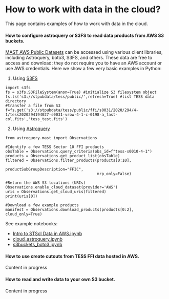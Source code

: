 # How to work with data in the cloud?

This page contains examples of how to work with data in the cloud.

#### How to configure astroquery or S3FS to read data products from AWS S3 buckets.

[MAST AWS Public Datasets](https://registry.opendata.aws/collab/stsci/) can be accessed using various client libraries, including Astroquery, boto3, S3FS, and others. These data are free to access and download: they do not require you to have an AWS account or use AWS credentials. Here we show a few very basic examples in Python:

1. Using [S3FS](https://s3fs.readthedocs.io/en/latest/)

```
import s3fs
fs = s3fs.S3FileSystem(anon=True) #initialize S3 filesystem object
fs.ls('s3://stpubdata/tess/public/',refresh=True) #list TESS data directory
#transfer a file from S3
f=fs.get('s3://stpubdata/tess/public/ffi/s0031/2020/294/4-1/tess2020294194027-s0031-vrow-4-1-c-0198-a_fast-col.fits','tess_test.fits')
```

2. Using [Astroquery](https://astroquery.readthedocs.io/en/latest/mast/mast.html)

```
from astroquery.mast import Observations

#Identify a few TESS Sector 10 FFI products
obsTable = Observations.query_criteria(obs_id=f"tess-s0010-4-1")
products = Observations.get_product_list(obsTable)
filtered = Observations.filter_products(products[0:10],
                                        productSubGroupDescription="FFIC",
                                        mrp_only=False)

#Return the AWS S3 locations (URIs)
Observations.enable_cloud_dataset(provider='AWS')
uris = Observations.get_cloud_uris(filtered)
print(uris[0])

#Download a few example products
manifest = Observations.download_products(products[0:2], cloud_only=True)
```

See example notebooks:
- [Intro to STScI Data in AWS.ipynb](../code/Intro%20to%20STScI%20Data%20in%20AWS.ipynb)
- [cloud_astroquery.ipynb](../code/cloud_astroquery.ipynb)
- [s3buckets_boto3.ipynb](../code/s3buckets_boto3.ipynb)

#### How to use create cutouts from TESS FFI data hosted in AWS.

Content in progress

#### How to read and write data to your own S3 bucket.

Content in progress
